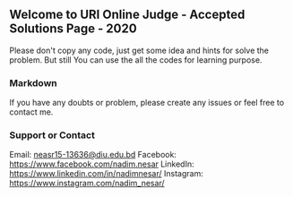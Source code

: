 ## Welcome to URI Online Judge - Accepted Solutions Page - 2020

Please don't copy any code, just get some idea and hints for solve the problem. But still You can use the all the codes for learning purpose.

### Markdown

If you have any doubts or problem, please create any issues or feel free to contact me.

### Support or Contact

Email: neasr15-13636@diu.edu.bd
Facebook: https://www.facebook.com/nadim.nesar
LinkedIn: https://www.linkedin.com/in/nadimnesar/
Instagram: https://www.instagram.com/nadim_nesar/
